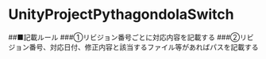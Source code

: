 # UnityProjectPythagondolaSwitch
##■記載ルール
###①リビジョン番号ごとに対応内容を記載する
###②リビジョン番号、対応日付、修正内容と該当するファイル等があればパスを記載する
